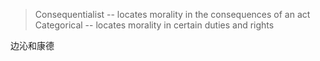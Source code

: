 > Consequentialist -- locates morality in the consequences of an act
Categorical -- locates morality in certain duties and rights

边沁和康德

